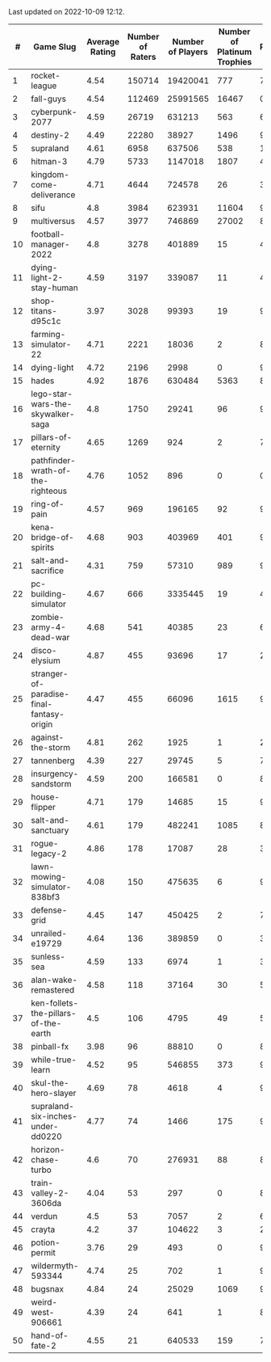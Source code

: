 Last updated on 2022-10-09 12:12.


|#|Game Slug|Average Rating|Number of Raters|Number of Players|Number of Platinum Trophies|Max Rarity (%)|
|---|---|---|---|---|---|---|
|1|rocket-league|4.54|150714|19420041|777|74|
|2|fall-guys|4.54|112469|25991565|16467|0.4|
|3|cyberpunk-2077|4.59|26719|631213|563|61|
|4|destiny-2|4.49|22280|38927|1496|98|
|5|supraland|4.61|6958|637506|538|100|
|6|hitman-3|4.79|5733|1147018|1807|48|
|7|kingdom-come-deliverance|4.71|4644|724578|26|30|
|8|sifu|4.8|3984|623931|11604|96|
|9|multiversus|4.57|3977|746869|27002|81|
|10|football-manager-2022|4.8|3278|401889|15|48|
|11|dying-light-2-stay-human|4.59|3197|339087|11|48|
|12|shop-titans-d95c1c|3.97|3028|99393|19|98|
|13|farming-simulator-22|4.71|2221|18036|2|84|
|14|dying-light|4.72|2196|2998|0|98|
|15|hades|4.92|1876|630484|5363|89|
|16|lego-star-wars-the-skywalker-saga|4.8|1750|29241|96|98|
|17|pillars-of-eternity|4.65|1269|924|2|79|
|18|pathfinder-wrath-of-the-righteous|4.76|1052|896|0|0.1|
|19|ring-of-pain|4.57|969|196165|92|97|
|20|kena-bridge-of-spirits|4.68|903|403969|401|94|
|21|salt-and-sacrifice|4.31|759|57310|989|91|
|22|pc-building-simulator|4.67|666|3335445|19|47|
|23|zombie-army-4-dead-war|4.68|541|40385|23|66|
|24|disco-elysium|4.87|455|93696|17|28|
|25|stranger-of-paradise-final-fantasy-origin|4.47|455|66096|1615|98|
|26|against-the-storm|4.81|262|1925|1|22|
|27|tannenberg|4.39|227|29745|5|78|
|28|insurgency-sandstorm|4.59|200|166581|0|8|
|29|house-flipper|4.71|179|14685|15|93|
|30|salt-and-sanctuary|4.61|179|482241|1085|83|
|31|rogue-legacy-2|4.86|178|17087|28|36|
|32|lawn-mowing-simulator-838bf3|4.08|150|475635|6|91|
|33|defense-grid|4.45|147|450425|2|79|
|34|unrailed-e19729|4.64|136|389859|0|39|
|35|sunless-sea|4.59|133|6974|1|38|
|36|alan-wake-remastered|4.58|118|37164|30|5|
|37|ken-follets-the-pillars-of-the-earth|4.5|106|4795|49|57|
|38|pinball-fx|3.98|96|88810|0|86|
|39|while-true-learn|4.52|95|546855|373|93|
|40|skul-the-hero-slayer|4.69|78|4618|4|96|
|41|supraland-six-inches-under-dd0220|4.77|74|1466|175|99|
|42|horizon-chase-turbo|4.6|70|276931|88|83|
|43|train-valley-2-3606da|4.04|53|297|0|89|
|44|verdun|4.5|53|7057|2|66|
|45|crayta|4.2|37|104622|3|23|
|46|potion-permit|3.76|29|493|0|97|
|47|wildermyth-593344|4.74|25|702|1|91|
|48|bugsnax|4.84|24|25029|1069|97|
|49|weird-west-906661|4.39|24|641|1|80|
|50|hand-of-fate-2|4.55|21|640533|159|72|
